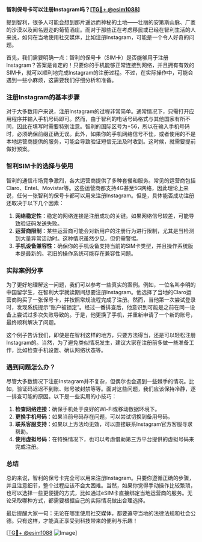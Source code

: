 **智利保号卡可以注册Instagram吗？[[TG💪+ @esim1088](https://t.me/s/esim1088)]**

提到智利，很多人可能会想到那片遥远而神秘的土地——壮丽的安第斯山脉、广袤的沙漠以及闻名遐迩的葡萄酒庄。而对于那些正在考虑移民或已经在智利生活的人来说，如何在当地使用社交媒体，比如注册Instagram，可能是一个令人好奇的问题。

首先，我们需要明确一点：智利的保号卡（SIM卡）是否能够用于注册Instagram？答案是肯定的！只要你的手机能够正常连接到网络，并且拥有有效的SIM卡，就可以顺利地完成Instagram的注册过程。不过，在实际操作中，可能会遇到一些小麻烦，这需要我们仔细分析和准备。

### 注册Instagram的基本步骤

对于大多数用户来说，注册Instagram的过程非常简单。通常情况下，只需打开应用程序并输入手机号码即可。然而，由于智利的电话号码格式与其他国家有所不同，因此在填写时需要特别注意。智利的国际区号为+56，所以在输入手机号码时，必须确保前缀正确无误。此外，如果你的手机网络信号不佳，或者使用的不是本地运营商提供的服务，可能会导致验证短信无法及时收到。这时候，就需要提前做好预案。

### 智利SIM卡的选择与使用

智利的通信市场竞争激烈，各大运营商提供了多种套餐和服务。常见的运营商包括Claro、Entel、Movistar等。这些运营商都支持4G甚至5G网络，因此理论上来说，任何一张智利的保号卡都可以用来注册Instagram。但是，具体能否成功注册还取决于以下几个因素：

1. **网络稳定性**：稳定的网络连接是注册成功的关键。如果网络信号较差，可能导致验证码发送失败。
2. **运营商限制**：某些运营商可能会对新用户的注册行为进行限制，尤其是当检测到大量异常活动时。这种情况虽然少见，但仍需警惕。
3. **手机设备兼容性**：确保你的手机设备支持当前的SIM卡类型，并且操作系统版本是最新的。老旧的操作系统可能存在兼容性问题。

### 实际案例分享

为了更好地理解这一问题，我们可以参考一些真实的案例。例如，一位名叫李明的中国留学生，在智利大学就读期间想要注册Instagram。他选择了当地的Claro运营商购买了一张保号卡，并按照常规流程完成了注册。然而，当他第一次尝试登录时，发现系统提示“账户被锁定”。经过一番排查后，他意识到可能是之前在同一设备上尝试过多次失败导致的。于是，他更换了手机，并重新申请了一个新的账号，最终顺利解决了问题。

这个例子告诉我们，即使是在智利这样的地方，只要方法得当，还是可以轻松注册Instagram的。当然，为了避免类似情况发生，建议大家在注册前多做一些准备工作，比如检查手机设置、确认网络状态等。

### 遇到问题怎么办？

尽管大多数情况下注册Instagram并不复杂，但偶尔也会遇到一些棘手的情况。比如，验证码迟迟不到账、账号被封禁等等。面对这些问题，我们应该保持冷静，逐一排查可能的原因。以下是一些实用的小技巧：

1. **检查网络连接**：确保手机处于良好的Wi-Fi或移动数据环境下。
2. **更换手机号码**：如果当前号码存在问题，可以尝试切换到备用号码。
3. **联系客服支持**：如果以上方法均无效，可以直接联系Instagram官方客服寻求帮助。
4. **使用虚拟号码**：在特殊情况下，也可以考虑借助第三方平台提供的虚拟号码来完成注册。

### 总结

总的来说，智利的保号卡完全可以用来注册Instagram。只要你遵循正确的步骤，并且注意细节，整个过程应该不会太困难。当然，如果你觉得手动操作比较繁琐，也可以选择一些更便捷的方式，比如通过eSIM卡直接绑定当地运营商的服务。无论采取哪种方式，都需要根据自己的实际情况做出合理选择。

最后提醒大家一句：无论在哪里使用社交媒体，都要遵守当地的法律法规和社会公德。只有这样，才能真正享受到科技带来的便利与乐趣！

[[TG💪+ @esim1088](https://t.me/s/esim1088) ![Image](https://i.postimg.cc/4NQfJmqS/Snipaste-2025-05-13-00-14-12.png)]
